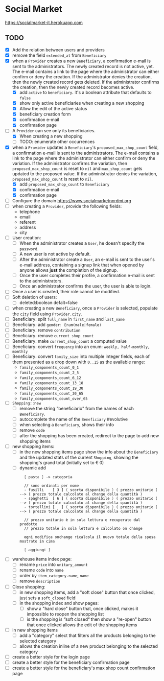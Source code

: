 # Social Market

https://socialmarket-it.herokuapp.com

## TODO

- [x] Add the relation between users and providers
- [x] remove the field `extended_at` from `Beneficiary`
- [x] when a `Provider` creates a new `Beneficiary`, a confirmation e-mail is sent to the administrators. The newly created record is not active, yet. The e-mail contains a link to the page where the administrator can either confirm or deny the creation. If the administrator denies the creation, then the newly created record gets deleted. If the administrator confirms the creation, then the newly created record becomes active.
  - [x] add `active` to `beneficiary`. It's a boolean attribute that defaults to `false`
  - [x] show only active beneficiaries when creating a new shopping
  - [x] Allow the edit of the active status
  - [x] beneficiary creation form
  - [x] confirmation e-mail
  - [x] confirmation page
- [ ] A `Provider` can see only its beneficiaries.
  - [x] When creating a new shopping
  - [ ] TODO: enumerate other occurrences
- [x] when a `Provider` updates a `Beneficiary`'s `proposed_max_shop_count` field, a confirmation e-mail is sent to the administrators. The e-mail contains a link to the page where the administrator can either confirm or deny the variation. If the administrator confirms the variation, then `proposed_max_shop_count` is reset to `nil` and `max_shop_count` gets updated to the proposed value. If the administrator denies the variation, `proposed_max_shop_count` is reset to `nil`.
  - [x] add `proposed_max_shop_count` to `Beneficiary`
  - [x] confirmation e-mail
  - [x] confirmation page
- [ ] Configure the domain https://www.socialmarketnordmi.org
- [ ] when creating a `Provider`, provide the following fields:
  - telephone
  - email
  - referent
  - address
  - city
- [ ] User creation:
  - [ ] When the administrator creates a `User`, he doesn't specify the `password`.
  - [ ] A new user is not active by default.
  - [ ] After the administrator create a `User`, an e-mail is sent to the user's e-mail address, containing a signup link that when opened by anyone allows **just** the completion of the signup.
  - [ ] Once the user completes their profile, a confirmation e-mail is sent to the administrators.
  - [ ] Once an administrator confirms the user, the user is able to login.
- [ ] Once a user is created, their role cannot be modified.
- [ ] Soft deletion of users:
  - [ ] deleted:boolean defalt=false
- [ ] when creating a new `Beneficiary`, once a `Provider` is selected, populate the `city` field using `Provider.city`.
- [ ] Beneficiary: split `full_name` in `first_name` and `last_name`
- [ ] Beneficiary: add `gender: Enum(male|female)`
- [ ] Beneficiary: remove `contribution`
- [ ] Beneficiary: remove `current_shop_count`
- [ ] Beneficiary: make `current_shop_count` a computed value
- [ ] Beneficiary: convert `frequency` into an enum: `weekly, half-monthly, monthly`
- [ ] Beneficiary: convert `family_size` into multiple integer fields, each of them presented as a drop down with `0..15` as the available range:
  - `family_components_count_0_1`
  - `family_components_count_2_5`
  - `family_components_count_6_12`
  - `family_components_count_13_18`
  - `family_components_count_19_30`
  - `family_components_count_30_65`
  - `family_components_count_over_65`
- [ ] `Shopping::new`
  - [ ] remove the string "beneficiario" from the names of each `Beneficiary`.
  - [ ] autocomplete the name of the `Beneficiary` #evolutive
  - [ ] when selecting a `Beneficiary`, shows their info
  - [ ] remove `code`
  - [ ] after the shopping has been created, redirect to the page to add new shopping items
- [ ] new shopping items:
  - [ ] in the new shopping items page show the info about the `Beneficiary` and the updated stats of the current `Shopping`, showing the shopping's grand total (initially set to € 0)
  - [ ] dynamic add
    ```
      [ pasta ] -> categoria

      // sono ordinati per nome
      - fusilli    [ 3 ] ( scorta disponibile ) ( prezzo unitario ) --> ( prezzo totale calcolato al change della quantità )
      - spaghetti  [ 6 ] ( scorta disponibile ) ( prezzo unitario ) --> ( prezzo totale calcolato al change della quantità )
      - tortellini [   ] ( scorta disponibile ) ( prezzo unitario ) --> ( prezzo totale calcolato al change della quantità )

      // prezzo unitario è in sola lettura e recuperato dal prodotto
      // prezzo totale in sola lettura e calcolato on change

      ogni modifica onchange ricalcola il nuovo totale della spesa mostrato in cima

      [ aggiungi ]
    ```
- [ ] warehouse items index page:
  - [ ] rename `price` into `unitary_amount`
  - [ ] rename `code` into `name`
  - [ ] order by `item_category.name`, `name`
  - [ ] remove `description`
- [ ] Close shopping:
  - [ ] in new shopping items, add a "soft close" button that once clicked, just sets a `soft_closed` field
  - [ ] in the shopping index and show pages:
    - [ ] show a "hard close" button that, once clicked, makes it impossible to reopen the shopping list
    - [ ] is the shopping is “soft closed“ then show a "re-open" button that once clicked allows the edit of the shopping items
- [ ] in new shopping items
  - [ ] add a "category" select that filters all the products belonging to the selected category
  - [ ] allows the creation inline of a new product belonging to the selected category
- [ ] create a better style for the login page
- [ ] create a better style for the beneficiary confirmation page
- [ ] create a better style for the beneficiary's max shop count confirmation page
